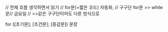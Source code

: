 // 전체 흐름 생각하면서 읽기
// for문(=짧은 코드) 자동화,
// 구구단 for문 >> while문// 금요일
// >>같은 구구단이어도 다른 방식으로

for ([초기문]; [조건문]; [증감문])
      문장

    